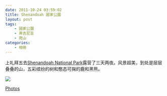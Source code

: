 ```yaml
---
date: 2011-10-24 03:59:02
title: Shenandoah 國家公園
layout: post
tags:
    - 國家公園
    - 弗吉尼亚
    - 爬山
categories:
    - 相冊
---
```

上礼拜五去<a href="http://www.nps.gov/shen/index.htm">Shenandoah National Park</a>露营了三天两夜。风景超美，到处是层层叠叠的山，五彩缤纷的树和憨态可掬的鹿和黑熊。

![](http://farm8.staticflickr.com/7054/7143012367_a33c37288a_z.jpg)

[Photos](http://www.flickr.com/photos/ztpala/sets/72157629081692652/)
